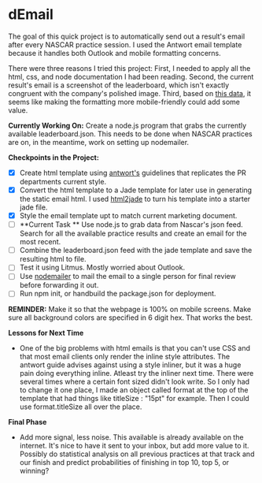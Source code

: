 dEmail
======

The goal of this quick project is to automatically send out a result's email after every NASCAR practice session. I used the Antwort email template because it handles both Outlook and mobile formatting concerns.

There were three reasons I tried this project: First, I needed to apply all the html, css, and node documentation I had been reading. Second, the current result's email is a screenshot of the leaderboard, which isn't exactly congruent with the company's polished image. Third, based on [this data](http://www.campaignmonitor.com/resources/will-it-work/email-clients/), it seems like making the formatting more mobile-friendly could add some value. 

**Currently Working On:** Create a node.js program that grabs the currently available leaderboard.json. This needs to be done when NASCAR practices are on, in the meantime, work on setting up nodemailer.

**Checkpoints in the Project:**

- [X] Create html template using [antwort's](http://internations.github.io/antwort/) guidelines that replicates the PR departments current style. 
- [X] Convert the html template to a Jade template for later use in generating the static email html. I used [html2jade](http://html2jade.com/) to turn his template into a starter jade file.
- [X] Style the email template upt to match current marketing document.
- [ ] **Current Task ** Use node.js to grab data from Nascar's json feed. Search for all the available practice results and create an email for the most recent.
- [ ] Combine the leaderboard.json feed with the jade template and save the resulting html to file.
- [ ] Test it using Litmus. Mostly worried about Outlook.
- [ ] Use [nodemailer](www.nodemailer.com) to mail the email to a single person for final review before forwarding it out.
- [ ] Run npm init, or handbuild the package.json for deployment.

 **REMINDER:** Make it so that the webpage is 100% on mobile screens. Make sure all background colors are specified in 6 digit hex. That works the best. 

**Lessons for Next Time**
- One of the big problems with html emails is that you can't use CSS and that most email clients only render the inline style attributes. The antwort guide advises against using a style inliner, but it was a huge pain doing everything inline. Atleast try the inliner next time. There were several times where a certain font sized didn't look write. So I only had to change it one place, I made an object called format at the top of the template that had things like titleSize : "15pt" for example. Then I could use format.titleSize all over the place.

**Final Phase**
- Add more signal, less noise. This available is already available on the internet. It's nice to have it sent to your inbox, but add more value to it. Possibly do statistical analysis on all previous practices at that track and our finish and predict probabilities of finishing in top 10, top 5, or winning?

